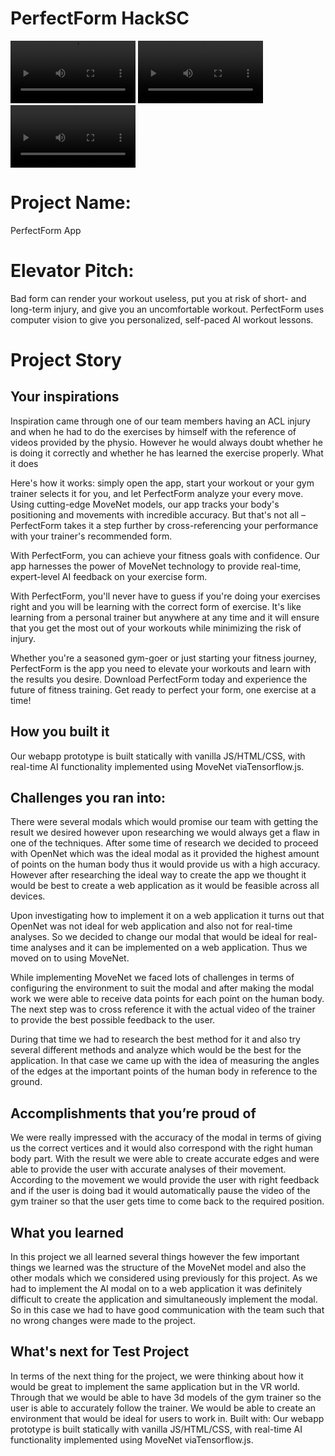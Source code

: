 # PerfectForm HackSC


<video src="./docs/demo.mp4" controls="controls" width=200></video> <video src="./docs/demo-tips.mp4" controls="controls" width=200></video> <video src="./docs/demo-mobile.mp4" controls="controls" width=200></video>

# Project Name:

PerfectForm App

# Elevator Pitch:

Bad form can render your workout useless, put you at risk of short- and long-term injury, and give you an uncomfortable workout. PerfectForm uses computer vision to give you personalized, self-paced AI workout lessons.

# Project Story

## Your inspirations

Inspiration came through one of our team members having an ACL injury and when he had to do the exercises by himself with the reference of videos provided by the physio. However he would always doubt whether he is doing it correctly and whether he has learned the exercise properly.
What it does

Here's how it works: simply open the app, start your workout or your gym trainer selects it for you, and let PerfectForm analyze your every move. Using cutting-edge MoveNet models, our app tracks your body's positioning and movements with incredible accuracy. But that's not all – PerfectForm takes it a step further by cross-referencing your performance with your trainer's recommended form.

With PerfectForm, you can achieve your fitness goals with confidence. Our app harnesses the power of MoveNet technology to provide real-time, expert-level AI feedback on your exercise form.

With PerfectForm, you'll never have to guess if you're doing your exercises right and you will be learning with the correct form of exercise. It's like learning from a personal trainer but anywhere at any time and it will ensure that you get the most out of your workouts while minimizing the risk of injury.

Whether you're a seasoned gym-goer or just starting your fitness journey, PerfectForm is the app you need to elevate your workouts and learn with the results you desire. Download PerfectForm today and experience the future of fitness training. Get ready to perfect your form, one exercise at a time!

## How you built it

Our webapp prototype is built statically with vanilla JS/HTML/CSS, with real-time AI functionality implemented using MoveNet viaTensorflow.js.

## Challenges you ran into:

There were several modals which would promise our team with getting the result we desired however upon researching we would always get a flaw in one of the techniques. After some time of research we decided to proceed with OpenNet which was the ideal modal as it provided the highest amount of points on the human body thus it would provide us with a high accuracy. However after researching the ideal way to create the app we thought it would be best to create a web application as it would be feasible across all devices.

Upon investigating how to implement it on a web application it turns out that OpenNet was not ideal for web application and also not for real-time analyses. So we decided to change our modal that would be ideal for real-time analyses and it can be implemented on a web application. Thus we moved on to using MoveNet. 

While implementing MoveNet we faced lots of challenges in terms of configuring the environment to suit the modal and after making the modal work we were able to receive data points for each point on the human body. The next step was to cross reference it with the actual video of the trainer to provide the best possible feedback to the user. 

During that time we had to research the best method for it and also try several different methods and analyze which would be the best for the application. In that case we came up with the idea of measuring the angles of the edges at the important points of the human body in reference to the ground. 

## Accomplishments that you’re proud of

We were really impressed with the accuracy of the modal in terms of giving us the correct vertices and it would also correspond with the right human body part. With the result we were able to create accurate edges and were able to provide the user with accurate analyses of their movement. According to the movement we would provide the user with right feedback and if the user is doing bad it would automatically pause the video of the gym trainer so that the user gets time to come back to the required position. 

## What you learned

In this project we all learned several things however the few important things we learned was the structure of the MoveNet model and also the other modals which we considered using previously for this project. As we had to implement the AI modal on to a web application it was definitely difficult to create the application and simultaneously implement the modal. So in this case we had to have good communication with the team such that no wrong changes were made to the project.

## What's next for Test Project

In terms of the next thing for the project, we were thinking about how it would be great to implement the same application but in the VR world. Through that we would be able to have 3d models of the gym trainer so the user is able to accurately follow the trainer. We would be able to create an environment that would be ideal for users to work in. 
Built with:
Our webapp prototype is built statically with vanilla JS/HTML/CSS, with real-time AI functionality implemented using MoveNet viaTensorflow.js.
